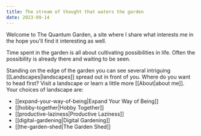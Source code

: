```yaml
---
title: The stream of thought that waters the garden
date: 2023-09-14
---
```

Welcome to The Quantum Garden, a site where I share what interests me in the hope you'll find it interesting as well.

Time spent in the garden is all about cultivating possibilities in life. Often the possibility is already there and waiting to be seen.

Standing on the edge of the garden you can see several intriguing [[Landscapes|landscapes]] spread out in front of you. Where do you want to head first? Visit a landscape or learn a little more [[About|about me]]. Your choices of landscape are:

- [[expand-your-way-of-being|Expand Your Way of Being]] 
- [[hobby-together|Hobby Together]] 
- [[productive-laziness|Productive Laziness]] 
- [[digital-gardening|Digital Gardening]] 
- [[the-garden-shed|The Garden Shed]] 